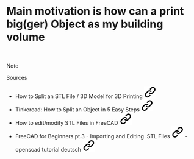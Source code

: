 # Main motivation is how can a print big(ger) Object as my building volume

&nbsp;
<!--- THis empty line is necessary for correct format -->
>[!NOTE]
>Sources
&nbsp;
>- How to Split an STL File / 3D Model for 3D Printing [![alt text][1]](https://all3dp.com/2/how-to-split-3d-model-stl-file-for-3d-printing/?fbclid=IwAR1HeMFRqeDR4R99G87jLMZRBhvLtT_PVz1kKa9Pyico5f-xrYmnqq8VYdQ)
>- Tinkercad: How to Split an Object in 5 Easy Steps [![alt text][1]](https://all3dp.com/2/tinkercad-split-object-models-tutorial/)
>- How to edit/modify STL Files in FreeCAD  [![alt text][1]](https://www.youtube.com/watch?v=5eZtj3LGtEU)
>- FreeCAD for Beginners pt.3 - Importing and Editing .STL Files [![alt text][1]](https://www.youtube.com/watch?v=dr1qtaURrvI)
>-openscad tutorial deutsch [![alt text][1]](https://www.youtube.com/results?search_query=openscad+tutorial+deutsch)
&nbsp;

<!-- Link sign - Don't Found a better way :-( - You know a better method? - send me a email -->
[1]: ./img/link_symbol.svg

